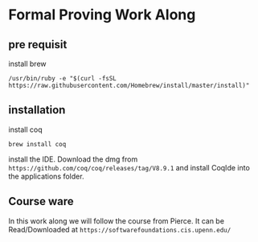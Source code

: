 # Formal Proving Work Along

## pre requisit

install brew 

```
/usr/bin/ruby -e "$(curl -fsSL https://raw.githubusercontent.com/Homebrew/install/master/install)"
```

## installation

install coq

```
brew install coq
```

install the IDE. Download the dmg from `https://github.com/coq/coq/releases/tag/V8.9.1` and install CoqIde into the applications folder.

## Course ware

In this work along we will follow the course from Pierce. It can be Read/Downloaded at `https://softwarefoundations.cis.upenn.edu/`